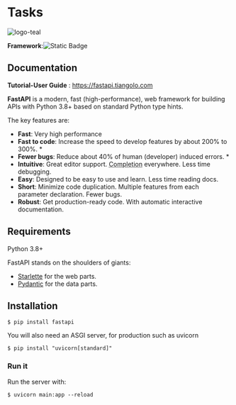 # Tasks
![logo-teal](https://github.com/maneesha-abntech/Tasks/assets/154917046/517d8d74-c691-471a-9ab8-861056b88dfe)

**Framework**:![Static Badge](https://img.shields.io/badge/FastAPI-%2318c482?style=plastic)

## Documentation
**Tutorial-User Guide** : <a href="https://fastapi.tiangolo.com" target="_blank">https://fastapi.tiangolo.com</a>

**FastAPI** is a modern, fast (high-performance), web framework for building APIs with Python 3.8+ based on standard Python type hints.

The key features are:

* **Fast**: Very high performance
* **Fast to code**: Increase the speed to develop features by about 200% to 300%. *
* **Fewer bugs**: Reduce about 40% of human (developer) induced errors. *
* **Intuitive**: Great editor support. <abbr title="also known as auto-complete, autocompletion, IntelliSense">Completion</abbr> everywhere. Less time debugging.
* **Easy**: Designed to be easy to use and learn. Less time reading docs.
* **Short**: Minimize code duplication. Multiple features from each parameter declaration. Fewer bugs.
* **Robust**: Get production-ready code. With automatic interactive documentation.

## Requirements

Python 3.8+

FastAPI stands on the shoulders of giants:

* <a href="https://www.starlette.io/" class="external-link" target="_blank">Starlette</a> for the web parts.
* <a href="https://docs.pydantic.dev/" class="external-link" target="_blank">Pydantic</a> for the data parts.

## Installation

<div class="termy">

```console
$ pip install fastapi
```
</div>

You will also need an ASGI server, for production such as uvicorn

<div class="termy">
  
```console
$ pip install "uvicorn[standard]"
```
</div>

### Run it

Run the server with:

<div class="termy">

```console
$ uvicorn main:app --reload
```

</div>

